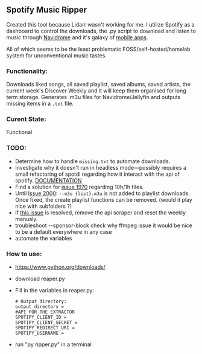 ## Spotify Music Ripper

Created this tool because Lidarr wasn't working for me. I utilize Spotify as a dashboard to control the downloads, the .py script to download and listen to music through [Navidrome](https://www.navidrome.org/) and it's galaxy of [mobile apps](https://www.reddit.com/r/navidrome/comments/n9gncz/which_android_app_are_you_all_using_with_navidrome/).

All of which seems to be the least problematic FOSS/self-hosted/homelab system for unconventional music tastes.


### Functionality:
Downloads liked songs, all saved playlist, saved albums, saved artists, the current week's Discover Weekly and it will keep them organised for long term storage. Generates .m3u files for Navidrome/Jellyfin and outputs missing items in a `.txt` file.


### Curent State:
Functional

### TODO:
- Determine how to handle `missing.txt` to automate downloads.
- Investigate why it doesn't run in headless mode—possibly requires a small refactoring of spotdl regarding how it interact with the api of spotify. [DOCUMENTATION](https://spotdl.readthedocs.io/en/latest/reference/)
- Find a solution for [issue 1970](https://github.com/spotDL/spotify-downloader/issues/1970) regarding 10h/1h files.
- Until [Issue 2000](https://github.com/spotDL/spotify-downloader/issues/2000): `--m3u {list}.m3u` is not added to playlist downloads. Once fixed, the create playlist functions can be removed. (would it play nice with subfolders ?)
- if [this issue](https://github.com/spotDL/spotify-downloader/issues/1998) is resolved, remove the api scraper and reset the weekly manualy.
- troubleshoot --sponsor-block check why ffmpeg issue it would be nice to be a default everywhere in any case
- automate the variables


### How to use:
- https://www.python.org/downloads/
- download reaper.py
- Fill in the variables in reaper.py:

      # Output directory:
      output_directory = 
      #API FOR THE EXTRACTOR
      SPOTIPY_CLIENT_ID = 
      SPOTIPY_CLIENT_SECRET = 
      SPOTIPY_REDIRECT_URI = 
      SPOTIPY_USERNAME = 

- run "py ripper.py" in a terminal
